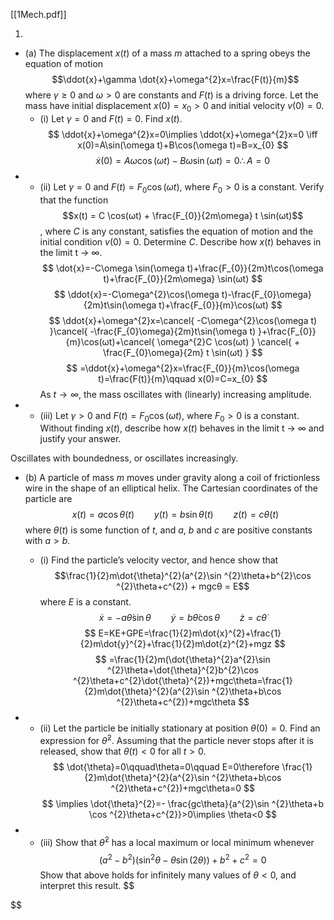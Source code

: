 
[[1Mech.pdf]]

1. 
- (a) The displacement $x(t)$ of a mass $m$ attached to a spring obeys the equation of motion$$\ddot{x}+\gamma \dot{x}+\omega^{2}x=\frac{F(t)}{m}$$where $γ ≥ 0$ and $ω > 0$ are constants and $F(t)$ is a driving force. Let the mass have initial displacement $x(0) = x_{0} > 0$ and initial velocity $v(0) = 0$. 
	- (i) Let $γ = 0$ and $F(t) = 0$. Find $x(t)$. 
$$
\ddot{x}+\omega^{2}x=0\implies \ddot{x}+\omega^{2}x=0 \iff x(0)=A\sin(\omega t)+B\cos(\omega t)=B=x_{0}
$$
$$
\dot{x}(0)=A\omega\cos(\omega t)-B\omega \sin(\omega t)=0 \therefore A=0
$$
- 
	- (ii) Let $γ = 0$ and $F(t) = F_{0} \cos(ωt)$, where $F_{0} > 0$ is a constant. Verify that the function $$x(t) = C \cos(ωt) + \frac{F_{0}}{2m\omega}  t \sin(ωt)$$, where $C$ is any constant, satisfies the equation of motion and the initial condition $v(0) = 0$. Determine $C$. Describe how $x(t)$ behaves in the limit t → ∞. 
$$
\dot{x}=-C\omega \sin(\omega t)+\frac{F_{0}}{2m}t\cos(\omega t)+\frac{F_{0}}{2m\omega}  \sin(ωt)
$$
$$
\ddot{x}=-C\omega^{2}\cos(\omega t)-\frac{F_{0}\omega}{2m}t\sin(\omega t)+\frac{F_{0}}{m}\cos(ωt)
$$
$$
\ddot{x}+\omega^{2}x=\cancel{ -C\omega^{2}\cos(\omega t) }\cancel{ -\frac{F_{0}\omega}{2m}t\sin(\omega t) }+\frac{F_{0}}{m}\cos(ωt)+\cancel{ \omega^{2}C \cos(ωt) } \cancel{ + \frac{F_{0}\omega}{2m}  t \sin(ωt) }
$$
$$
=\ddot{x}+\omega^{2}x=\frac{F_{0}}{m}\cos(\omega t)=\frac{F(t)}{m}\qquad x(0)=C=x_{0}
$$
As $t\to \infty$, the mass oscillates with (linearly) increasing amplitude.
- 
	- (iii) Let $γ > 0$ and $F(t) = F_{0} \cos(ωt)$, where $F_{0} > 0$ is a constant. Without finding $x(t)$, describe how $x(t)$ behaves in the limit t → ∞ and justify your answer.

Oscillates with boundedness, or oscillates increasingly.

- (b) A particle of mass $m$ moves under gravity along a coil of frictionless wire in the shape of an elliptical helix. The Cartesian coordinates of the particle are $$x(t) = a \cos θ (t)\qquad y(t) = b \sin θ (t)\qquad z(t) = cθ (t)$$where $θ (t)$ is some function of $t$, and $a$, $b$ and $c$ are positive constants with $a > b$. 
	- (i) Find the particle’s velocity vector, and hence show that $$\frac{1}{2}m\dot{\theta}^{2}(a^{2}\sin ^{2}\theta+b^{2}\cos ^{2}\theta+c^{2}) + mgcθ = E$$where $E$ is a constant. 
$$
\dot{x}=-a\dot{\theta}\sin \theta\qquad\dot{y}=b\dot{\theta}\cos \theta\qquad\dot{z}=c\dot{\theta}
$$
$$
E=KE+GPE=\frac{1}{2}m\dot{x}^{2}+\frac{1}{2}m\dot{y}^{2}+\frac{1}{2}m\dot{z}^{2}+mgz
$$
$$
=\frac{1}{2}m(\dot{\theta}^{2}a^{2}\sin ^{2}\theta+\dot{\theta}^{2}b^{2}\cos ^{2}\theta+c^{2}\dot{\theta}^{2})+mgc\theta=\frac{1}{2}m\dot{\theta}^{2}(a^{2}\sin ^{2}\theta+b\cos ^{2}\theta+c^{2})+mgc\theta
$$
- 
	- (ii) Let the particle be initially stationary at position $θ (0) = 0$. Find an expression for $\dot{\theta}^{2}$. Assuming that the particle never stops after it is released, show that $θ (t) < 0$ for all $t > 0$. 
$$
\dot{\theta}=0\qquad\theta=0\qquad E=0\therefore \frac{1}{2}m\dot{\theta}^{2}(a^{2}\sin ^{2}\theta+b\cos ^{2}\theta+c^{2})+mgc\theta=0
$$
$$
\implies \dot{\theta}^{2}=- \frac{gc\theta}{a^{2}\sin ^{2}\theta+b \cos ^{2}\theta+c^{2}}>0\implies \theta<0
$$

- 
	- (iii) Show that $\dot{\theta}^{2}$ has a local maximum or local minimum whenever $$(a^{2} − b^{2}) (\sin^{2} θ − θ \sin(2θ )) + b^{2} + c^{2} = 0$$Show that above holds for infinitely many values of $θ < 0$, and interpret this result.
$$

$$